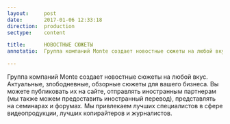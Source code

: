 ```yaml
---
layout:     post
date:       2017-01-06 12:33:18
direction:  production
sectype:    content

title:      НОВОСТНЫЕ СЮЖЕТЫ
annotatio:  Группа компаний Monte создает новостные сюжеты на любой вкус. Актуальные, злободневные, обзорные сюжеты для вашего бизнеса. Вы можете публиковать их на сайте, отправлять иностранным партнерам (мы также можем предоставить иностранный перевод), представлять на семинарах и форумах. Мы привлекаем лучших специалистов в сфере видеопродукции, лучших копирайтеров и журналистов. 

---
```


Группа компаний Monte создает новостные сюжеты на любой вкус. Актуальные, злободневные, обзорные сюжеты для вашего бизнеса. Вы можете публиковать их на сайте, отправлять иностранным партнерам (мы также можем предоставить иностранный перевод), представлять на семинарах и форумах. Мы привлекаем лучших специалистов в сфере видеопродукции, лучших копирайтеров и журналистов. 
